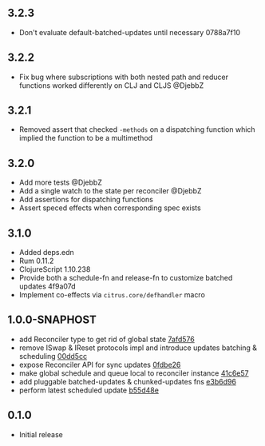 ## 3.2.3
- Don't evaluate default-batched-updates until necessary 0788a7f10

## 3.2.2
- Fix bug where subscriptions with both nested path and reducer functions worked differently on CLJ and CLJS @DjebbZ

## 3.2.1
- Removed assert that checked `-methods` on a dispatching function which implied the function to be a multimethod

## 3.2.0
- Add more tests @DjebbZ
- Add a single watch to the state per reconciler @DjebbZ
- Add assertions for dispatching functions
- Assert speced effects when corresponding spec exists

## 3.1.0
- Added deps.edn
- Rum 0.11.2
- ClojureScript 1.10.238
- Provide both a schedule-fn and release-fn to customize batched updates 4f9a07d
- Implement co-effects via `citrus.core/defhandler` macro

## 1.0.0-SNAPHOST
- add Reconciler type to get rid of global state [7afd576](https://github.com/roman01la/citrus/commit/7afd576b512d53f3846beb8fca1bcd06066ac289)
- remove ISwap & IReset protocols impl and introduce updates batching & scheduling [00dd5cc](https://github.com/roman01la/citrus/commit/0fdbe26539ccae3a06b2b5c41c7abddf269bc2cb)
- expose Reconciler API for sync updates [0fdbe26](https://github.com/roman01la/citrus/commit/926df2f4cec96185bbcfc7d0dade2f7c8b59cf1d)
- make global schedule and queue local to reconciler instance [41c6e57](https://github.com/roman01la/citrus/commit/e3b6d960012738cff47e28b3181f837c0dd428a0)
- add pluggable batched-updates & chunked-updates fns [e3b6d96](https://github.com/roman01la/citrus/commit/ef2c24130fbd693f24629d58f44fc5b8dd8a6280)
- perform latest scheduled update [b55d48e](https://github.com/roman01la/citrus/commit/31ded3c6327d09a8c16a007ae6d28e5d84500fcf)

## 0.1.0
- Initial release
